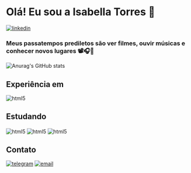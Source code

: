 # Olá! Eu sou a Isabella Torres 👋
[![linkedin](https://img.shields.io/badge/LinkedIn-0077B5?style=for-the-badge&logo=linkedin&logoColor=white)](www.linkedin.com/in/isabella-hermes-torres-8b2148219)

### Meus passatempos prediletos são ver filmes, ouvir músicas e conhecer novos lugares 📽️🎧🌆

![Anurag's GitHub stats](https://github-readme-stats.vercel.app/api?username=isabellahtorres&show_icons=true&theme=dark&hide=stars)

## Experiência em
<div style="display: inline_block">
<img align="center" alt="html5" src=https://img.shields.io/badge/C-00599C?style=for-the-badge&logo=c&logoColor=white>
</div>

## Estudando
<div style="display: inline_block">
<img align="center" alt="html5" src=https://img.shields.io/badge/Java-ED8B00?style=for-the-badge&logo=openjdk&logoColor=white>
<img align="center" alt="html5" src=https://img.shields.io/badge/Python-14354C?style=for-the-badge&logo=python&logoColor=white>
<img align="center" alt="html5" src=https://img.shields.io/badge/JavaScript-323330?style=for-the-badge&logo=javascript&logoColor=F7DF1E>
</div>

## Contato
[![telegram](https://img.shields.io/badge/Telegram-2CA5E0?style=for-the-badge&logo=telegram&logoColor=white)](t.me/isabellahtorress) [![email](https://img.shields.io/badge/Gmail-D14836?style=for-the-badge&logo=gmail&logoColor=white)](https://criarmeulink.com.br/u/1690503133)


